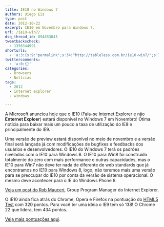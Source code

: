 ```yaml
---
title: IE10 no Windows 7
authors: Diego Eis
type: post
date: 2012-10-22
excerpt: IE10 em Novembro para Windows 7.
url: /ie10-win7/
dsq_thread_id: 894883843
tweetbackscheck:
  - 1356344991
shorturls:
  - 'a:3:{s:9:"permalink";s:34:"http://tableless.com.br/ie10-win7/";s:7:"tinyurl";s:26:"http://tinyurl.com/9sr9246";s:4:"isgd";s:19:"http://is.gd/MPcDYa";}'
twittercomments:
  - 'a:0:{}'
categories:
  - Browsers
  - Notícias
tags:
  - 2012
  - internet explorer
  - windows

---
```

A Microsoft anunciou hoje que o IE10 (Fala-se Internet Explorer e não **Enternet Exploer**) estará disponível no Windows 7 em Novembro! Ótima notícia para baixar mais um pouco a taxa de utilização do IE8 e principalmente do IE9.

Uma versão de preview estará disponível no meio de novembro e a versão final será lançada já com modificações de bugfixes e feedbacks dos usuários e desenvolvedores. O IE10 do Windows 7 terá os padrões nivelados com o IE10 para Windows 8. O IE10 para Win8 foi construído totalmente do zero com mais performance e outras capacidades, mas o IE10 para Win7 não deve ter nada de diferente de web standards que já encontramos no IE10 para Windows 8, logo, não teremos mais uma versão para se preocupar do IE10 por conta da versão de sistema operacional. O mesmo deve acontecer para o IE do Windows Phone 8.

[Veja um post do Rob Mauceri][1], Group Program Manager do Internet Explorer.

O IE10 ainda fica atrás do Chrome, Opera e Firefox na pontuação do [HTML5 Test][2] com 320 pontos. Para você ter uma ideia o IE9 tem só 138! O Chrome 22 que lidera, tem 434 pontos.
  
[Veja mais pontuações aqui][3].

 [1]: http://blogs.msdn.com/b/ie/archive/2012/10/17/ie10-on-windows-7-available-in-november.aspx
 [2]: http://html5test.com/
 [3]: http://html5test.com/results/desktop.html